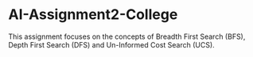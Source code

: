 # AI-Assignment2-College
<p>This assignment focuses on the concepts of Breadth First Search (BFS), Depth First Search (DFS) and Un-Informed Cost Search (UCS).</p>
